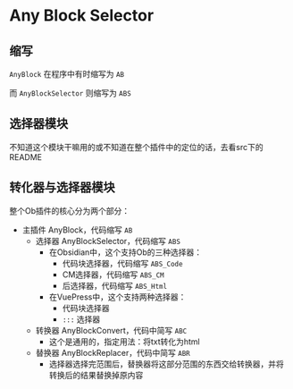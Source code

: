 # Any Block Selector

## 缩写

`AnyBlock` 在程序中有时缩写为 `AB`

而 `AnyBlockSelector` 则缩写为 `ABS`

## 选择器模块

不知道这个模块干嘛用的或不知道在整个插件中的定位的话，去看src下的README

## 转化器与选择器模块

整个Ob插件的核心分为两个部分：

- 主插件 AnyBlock，代码缩写 `AB`
    - 选择器 AnyBlockSelector，代码缩写 `ABS`
        - 在Obsidian中，这个支持Ob的三种选择器：
            - 代码块选择器，代码缩写 `ABS_Code`
            - CM选择器，代码缩写 `ABS_CM`
            - 后选择器，代码缩写 `ABS_Html`
        - 在VuePress中，这个支持两种选择器：
            - 代码块选择器
            - `:::` 选择器
    - 转换器 AnyBlockConvert，代码中简写 `ABC`
        - 这个是通用的，指定用法：将txt转化为html
    - 替换器 AnyBlockReplacer，代码中简写 `ABR`
        - 选择器选择完范围后，替换器将这部分范围的东西交给转换器，并将转换后的结果替换掉原内容
